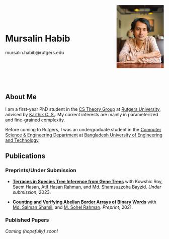 <style>
    .header-section {
        display: flex;
        justify-content: space-between; /* this spaces the details and photo apart */
        align-items: flex-start; /* vertically aligns content in the middle */
    }

    .profile-photo {
        width: 150px; /* or your desired width */
        margin-left: 20px; /* some space between the details and the photo */
        margin-bottom: 50px; /* pushes the photo a bit downwards */
    }

    .details {
        margin-top: 50px; /* pushes the details a bit upwards */
    }
</style>


<div class="header-section">
    <div class="details">
        <h1>Mursalin Habib</h1>
        mursalin.habib@rutgers.edu
        <!-- Uncomment the below line when you have your room number -->
        <!-- <p>Room Number: **Add Room Number Here**</p> -->
    </div>
    <img src="/files/website-photo.jpg" alt="Mursalin Habib" class="profile-photo">
</div>

## About Me

I am a first-year PhD student in the [CS Theory Group](https://theory.cs.rutgers.edu/) at [Rutgers University](https://www.rutgers.edu/), advised by [Karthik C. S.](http://karthikcs.org/). My current interests are mainly in parameterized and fine-grained complexity.

Before coming to Rutgers, I was an undergraduate student in the [Computer Science & Engineering Department](https://cse.buet.ac.bd/) at [Bangladesh University of Engineering and Technology](https://www.buet.ac.bd/).

## Publications

### Preprints/Under Submission

- **[Terraces in Species Tree Inference from Gene Trees](https://www.biorxiv.org/content/10.1101/2022.11.21.517454v2)**
  with Kowshic Roy, Saem Hasan, [Atif Hasan Rahman](https://cse.buet.ac.bd/faculty_list/detail/atif), and [Md. Shamsuzzoha Bayzid](https://cse.buet.ac.bd/faculty_list/detail/bayzid).
  _Under submission_, 2023.

- **[Counting and Verifying Abelian Border Arrays of Binary Words](https://arxiv.org/abs/2111.00259)**
  with [Md. Salman Shamil](https://s-shamil.github.io/), and [M. Sohel Rahman](https://cse.buet.ac.bd/faculty_list/detail/msrahman).
  _Preprint_, 2021.

### Published Papers

<!-- Add your published papers here when available -->

_Coming (hopefully) soon!_
